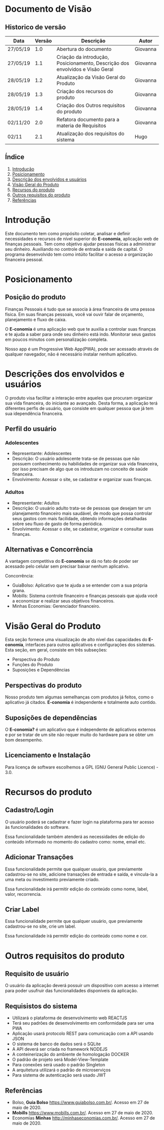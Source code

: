 # Documento de Visão

## Historico de versão

 Data | Versão | Descrição | Autor
 ---- | ------ | --------- | -----
27/05/19 | 1.0 | Abertura do documento | Giovanna
27/05/19 | 1.1 | Criação da introdução, Posicionamento, Descrição dos envolvidos e Visão Geral | Giovanna
28/05/19 | 1.2 | Atualização da Visão Geral do Produto | Giovanna
28/05/19 | 1.3 | Criação dos recursos do produto | Giovanna
28/05/19 | 1.4 | Criação dos Outros requisitos do produto | Giovanna
02/11/20 | 2.0 | Refatora documento para a materia de Requisitos | Giovanna
02/11    | 2.1 | Atualização dos requisitos do sistema| Hugo 

## Índice

1. [Introdução](#1)
2. [Posicionamento](#2)
3. [Descrição dos envolvidos e usuários](#3)
4. [Visão Geral do Produto](#4)
5. [Recursos do produto](#5)
6. [Outros requisitos do produto](#6)
7. [Referências](#7)

# Introdução <a name="1"></a>
Este documento tem como propósito coletar, analisar e definir necessidades e recursos de nível superior do **E-conomia**, aplicação web de finanças pessoais. Tem como objetivo ajudar pessoas físicas a administrar seu dinheiro. Auxiliando no controle de entrada e saída de capital. O programa desenvolvido tem como intúito facilitar o acesso a organização financeira pessoal.

# Posicionamento <a name="2"></a>
## Posição do produto <a name="2.1"></a>
Finanças Pessoais é tudo que se associa à área financeira de uma pessoa física. Em suas finanças pessoais, você vai ouvir falar de orçamento, planejamento e fluxo de caixa.

O **E-conomia** é uma aplicação web que te auxilia a controlar suas finanças e te ajuda a saber para onde seu dinheiro está indo. Monitorar seus gastos em poucos minutos com personalização completa. 

Nosso app é um Progressive Web App(PWA), pode ser acessado através de qualquer navegador, não é necessário instalar nenhum aplicativo.

# Descrições dos envolvidos e usuários <a name="3"></a>
O produto visa facilitar a interação entre aqueles que procuram organizar sua vida financeira, do iniciante ao avançado. Desta forma, a aplicação terá diferentes perfis de usuário, que consiste em qualquer pessoa que já tem sua idependência financeira.

## Perfil do usuário <a name="3.1"></a>
### Adolescentes
* Representante: Adolescentes
* Descrição: O usuário adolescente trata-se de pessoas que não possuem conhecimento ou habilidades de organizar sua vida financeira, por isso precisam de algo que os introduzam no conceito de saúde financeira.
* Envolvimento: Acessar o site, se cadastrar e organizar suas finanças.

### Adultos
* Representante: Adultos
* Descrição: O usuário adulto trata-se de pessoas que desejam ter um planejamento financeiro mais saudável, de modo que possa controlar seus gastos com mais facilidade, obtendo informações detalhadas sobre seu fluxo de gasto de forma periódica.
* Envolvimento: Acessar o site, se cadastrar, organizar e consultar suas finanças.

## Alternativas e Concorrência <a name="3.2"></a>
A vantagem competitiva do **E-conomia** se dá no fato de poder ser acessado pelo celular sem precisar baixar nenhum aplicativo. 

Concorrência:
* GuiaBolso: Aplicativo que te ajuda a se entender com a sua própria grana.
* Mobills: Sistema controle financeiro e finanças pessoais que ajuda você a economizar e realizar seus objetivos financeiros.
* Minhas Economias: Gerenciador financeiro.

# Visão Geral do Produto <a name="4"></a>
Esta seção fornece uma visualização de alto nível das capacidades do **E-conomia**, interfaces para outros aplicativos e configurações dos sistemas. Esta seção, em geral, consiste em três subseções:
* Perspectiva do Produto
* Funções do Produto
* Suposições e Dependências

## Perspectivas do produto <a name="4.1"></a>
Nosso produto tem algumas semelhanças com produtos já feitos, como o aplicativo já citados. **E-conomia** é independente e totalmente auto contido.

## Suposições de dependências <a name="4.3"></a>
O **E-conomia?** é um aplicativo que é independente de aplicativos externos e por se tratar de um site não requer muito do hardware para se obter um bom desempenho.

## Licenciamento e Instalação <a name="4.5"></a>
Para licença de software escolhemos a GPL (GNU General Public Licence) - 3.0.

# Recursos do produto <a name="5"></a>
## Cadastro/Login <a name="5.1"></a>
O usuário poderá se cadastrar e fazer login na plataforma para ter acesso às funcionalidades do software.

Essa funcionalidade também atenderá as necessidades de edição do conteúdo informado no momento do cadastro como: nome, email etc.

## Adicionar Transações <a name="5.3"></a>
Essa funcionalidade permite que qualquer usuário, que previamente cadastrou-se no site, adicione transações de entrada e saída, e vincula-la a uma meta ou investimento previamente criado. 

Essa funcionalidade irá permitir edição do conteúdo como nome, label, valor, recorrencia.

## Criar Label <a name="5.6"></a>
Essa funcionalidade permite que qualquer usuário, que previamente cadastrou-se no site, crie um label. 

Essa funcionalidade irá permitir edição do conteúdo como nome e cor.

# Outros requisitos do produto <a name="6"></a>

## Requisito de usuário <a name="6.1"></a>
O usuário da aplicação deverá possuir um dispositivo com acesso a internet para poder usufruir das funcionalidades disponíveis da aplicação.

## Requisistos do sistema <a name="6.2"></a>
* Utilizará o plataforma de desenvolvimento web REACTJS
* Terá seu padrões de desenvolvimento em conformidade para ser uma PWA
* Aplicação usará protocolo REST para comunicação com a API usando JSON
* O sistema de banco de dados será o SQLite
* A API deverá ser criada no framework NODEJS
* A conteinerização do ambiente de homologação DOCKER
* O padrão de projeto será Model-View-Template
* Para conexões será usado o padrão  Singleton
* A arquitetura utilizará o padrão de microserviços
* Para sistema de autenticação será usado JWT

## Referências <a name="7"></a>
* Bolso, **Guia Bolso** [<https://www.guiabolso.com.br/>](https://www.guiabolso.com.br/). Acesso em 27 de maio de 2020.
* **Mobills** [<https://www.mobills.com.br/>](https://www.mobills.com.br/). Acesso em 27 de maio de 2020.
* Economias **Minhas** [<http://minhaseconomias.com.br/>](http://minhaseconomias.com.br/). Acesso em 27 de maio de 2020.
